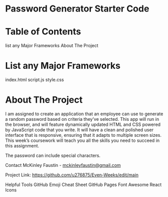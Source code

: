 # Password Generator Starter Code

# Table of Contents
list any Major Frameworks
About The Project

# List any Major Frameworks
index.html
script.js
style.css

# About The Project
I am assigned to create an application that an employee can use to generate a random password based on criteria they’ve selected. This app will run in the browser, and will feature dynamically updated HTML and CSS powered by JavaScript code that you write. It will have a clean and polished user interface that is responsive, ensuring that it adapts to multiple screen sizes. This week’s coursework will teach you all the skills you need to succeed in this assignment.

The password can include special characters.

Contact
McKinley Faustin - mckinleyfaustin@gmail.com

Project Link: https://github.com/u276875/Even-Weeks/edit/main

Helpful Tools
GitHub Emoji Cheat Sheet
GitHub Pages
Font Awesome
React Icons
